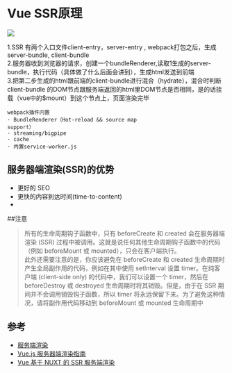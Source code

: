 # Vue SSR原理

![](https://images2015.cnblogs.com/blog/648232/201703/648232-20170317132735182-2033367524.png)

>
1.SSR 有两个入口文件client-entry，server-entry , webpack打包之后，生成 server-bundle, client-bundle  
2.服务器收到浏览器的请求，创建一个bundleRenderer,读取1生成的server-bundle，执行代码（具体做了什么后面会讲到），生成html发送到前端  
3.把第二步生成的html跟前端的client-bundle进行混合（hydrate），混合时判断client-bundle 的DOM节点跟服务端返回的html里DOM节点是否相同，是的话挂载（vue中的$mount）到这个节点上，页面渲染完毕

```
webpack插件内置
· BundleRenderer（Hot-reload && source map
support）
· streaming/bigpipe
· cache
· 内置service-worker.js
```

## 服务器端渲染(SSR)的优势
- 更好的 SEO
- 更快的内容到达时间(time-to-content)
- 


##注意

>所有的生命周期钩子函数中，只有 beforeCreate 和 created 会在服务器端渲染 (SSR) 过程中被调用。这就是说任何其他生命周期钩子函数中的代码（例如 beforeMount 或 mounted），只会在客户端执行。  
此外还需要注意的是，你应该避免在 beforeCreate 和 created 生命周期时产生全局副作用的代码，例如在其中使用 setInterval 设置 timer。在纯客户端 (client-side only) 的代码中，我们可以设置一个 timer，然后在 beforeDestroy 或 destroyed 生命周期时将其销毁。但是，由于在 SSR 期间并不会调用销毁钩子函数，所以 timer 将永远保留下来。为了避免这种情况，请将副作用代码移动到 beforeMount 或 mounted 生命周期中


## 参考
- [服务端渲染](https://cn.vuejs.org/v2/guide/ssr.html)
- [Vue.js 服务器端渲染指南](https://ssr.vuejs.org/zh/)
- [Vue 基于 NUXT 的 SSR 服务端渲染](https://www.jianshu.com/p/01cea0ac875f)
